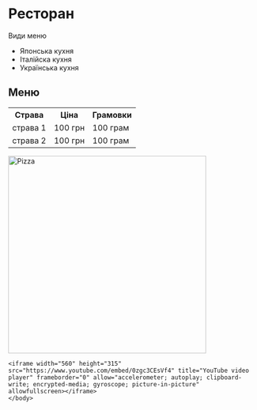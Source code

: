 <!DOCTYPE html>
<html>
  <head>
   <meta charset="utf-8">
   <title>Restaraunt</title>
   </head>
     <body>
     <h1>Ресторан</h1>
      <p>Види меню</p>
	<ul>
	   <li>Японська кухня</li>
	   <li>Італійска кухня</li>
	   <li>Українська кухня</li>
	</ul>
	<h2>Меню</h2>
	<table boarder="1">
	<tr>
		<th>Страва</th>
		<th>Ціна</th>
		<th>Грамовки</th>
	</tr>
	<tr>
		<td>страва 1</td>
		<td>100 грн</td>
		<td>100 грам</td>
	</tr>
	<tr>
		<td>страва 2</td>
		<td>100 грн</td>
		<td>100 грам</td>
	</tr>
	</table>
        <img src="pizza.jpg" alt="Pizza" title="Yummy Pizza" width="400" height="400">

	<iframe width="560" height="315" src="https://www.youtube.com/embed/0zgc3CEsVf4" title="YouTube video player" frameborder="0" allow="accelerometer; autoplay; clipboard-write; encrypted-media; gyroscope; picture-in-picture" allowfullscreen></iframe>
	</body>
  </html>
